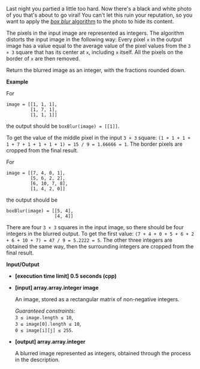 
Last night you partied a little too hard. Now there's a black and white photo of you that's about to go viral! You can't let this ruin your reputation, so you want to apply the  [_box blur_  algorithm](https://en.wikipedia.org/wiki/Box_blur)  to the photo to hide its content.

The pixels in the input image are represented as integers. The algorithm distorts the input image in the following way: Every pixel  `x`  in the output image has a value equal to the average value of the pixel values from the  `3 × 3`  square that has its center at  `x`, including  `x`  itself. All the pixels on the border of  `x`  are then removed.

Return the blurred image as an integer, with the fractions rounded down.

**Example**

For

```
image = [[1, 1, 1], 
         [1, 7, 1], 
         [1, 1, 1]]

```

the output should be  `boxBlur(image) = [[1]]`.

To get the value of the middle pixel in the input  `3 × 3`  square:  `(1 + 1 + 1 + 1 + 7 + 1 + 1 + 1 + 1) = 15 / 9 = 1.66666 = 1`. The border pixels are cropped from the final result.

For

```
image = [[7, 4, 0, 1], 
         [5, 6, 2, 2], 
         [6, 10, 7, 8], 
         [1, 4, 2, 0]]

```

the output should be

```
boxBlur(image) = [[5, 4], 
                  [4, 4]]

```

There are four  `3 × 3`  squares in the input image, so there should be four integers in the blurred output. To get the first value:  `(7 + 4 + 0 + 5 + 6 + 2 + 6 + 10 + 7) = 47 / 9 = 5.2222 = 5`. The other three integers are obtained the same way, then the surrounding integers are cropped from the final result.

**Input/Output**

-   **\[execution time limit\] 0.5 seconds (cpp)**
    
-   **\[input\] array.array.integer image**
    
    An image, stored as a rectangular matrix of non-negative integers.
    
    _Guaranteed constraints:_  
    `3 ≤ image.length ≤ 10`,  
    `3 ≤ image[0].length ≤ 10`,  
    `0 ≤ image[i][j] ≤ 255`.
    
-   **\[output\] array.array.integer**
    
    A blurred image represented as integers, obtained through the process in the description.